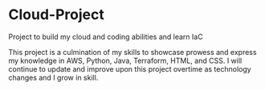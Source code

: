 # Cloud-Project
Project to build my cloud and coding abilities and learn IaC

This project is a culmination of my skills to showcase prowess and express my knowledge in AWS, Python, Java, Terraform, HTML, and CSS. I will continue to update and improve upon this project overtime as technology changes and I grow in skill.
